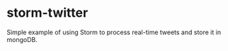storm-twitter
=============

Simple example of using Storm to process real-time tweets and store it in mongoDB.